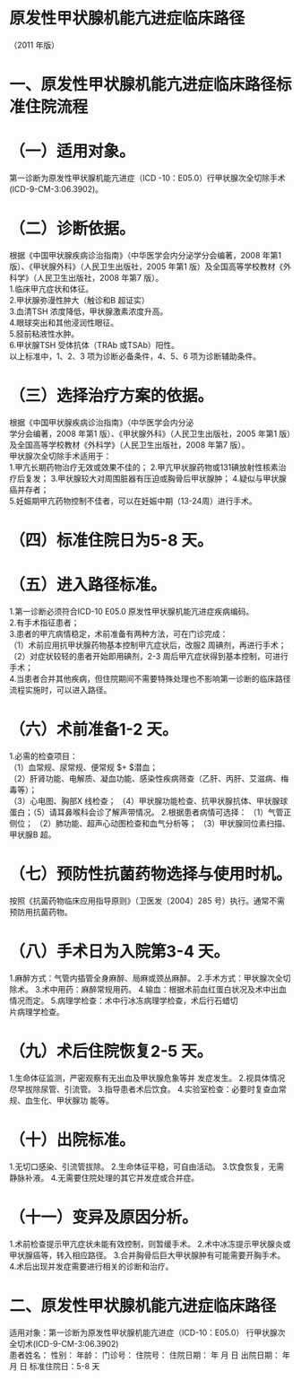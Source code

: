 # 原发性甲状腺机能亢进症临床路径  
（2011 年版）  
# 一、原发性甲状腺机能亢进症临床路径标准住院流程  
# （一）适用对象。  
第一诊断为原发性甲状腺机能亢进症（ICD -10：E05.0）行甲状腺次全切除手术(ICD-9-CM-3:06.3902)。  
# （二）诊断依据。  
根据《中国甲状腺疾病诊治指南》（中华医学会内分泌学分会编著，2008 年第1 版）、《甲状腺外科》（人民卫生出版社，2005 年第1 版）及全国高等学校教材《外科学》（人民卫生出版社，2008 年第7 版）。  
1.临床甲亢症状和体征。  
2.甲状腺弥漫性肿大（触诊和B 超证实）  
3.血清TSH 浓度降低，甲状腺激素浓度升高。  
4.眼球突出和其他浸润性眼征。  
5.胫前粘液性水肿。  
6.甲状腺TSH 受体抗体（TRAb 或TSAb）阳性。  
以上标准中，1、2、3 项为诊断必备条件，4、5、6 项为诊断辅助条件。  
# （三）选择治疗方案的依据。  
根据《中国甲状腺疾病诊治指南》（中华医学会内分泌  
学分会编著，2008 年第1 版）、《甲状腺外科》（人民卫生出版社，2005 年第1 版）及全国高等学校教材《外科学》（人民卫生出版社，2008 年第7 版）。  
甲状腺次全切除手术适用于：  
1.甲亢长期药物治疗无效或效果不佳的； 2.甲亢甲状腺药物或131碘放射性核素治疗后复发；  3.甲状腺较大对周围脏器有压迫或胸骨后甲状腺肿； 4.疑似与甲状腺癌并存者；  
5.妊娠期甲亢药物控制不佳者，可以在妊娠中期（13-24周）进行手术。  
# （四）标准住院日为5-8 天。  
# （五）进入路径标准。  
1.第一诊断必须符合ICD-10 E05.0 原发性甲状腺机能亢进症疾病编码。  
2.有手术指征患者；  
3.患者的甲亢病情稳定，术前准备有两种方法，可在门诊完成：  
（1）术前应用抗甲状腺药物基本控制甲亢症状后，改服2 周碘剂，再进行手术；  
（2）对症状较轻的患者开始即用碘剂，2-3 周后甲亢症状得到基本控制，可进行手术；  
4.当患者合并其他疾病，但住院期间不需要特殊处理也不影响第一诊断的临床路径流程实施时，可以进入路径。  
# （六）术前准备1-2 天。  
1.必需的检查项目：  
（1）血常规、尿常规、便常规 $+ $潜血；  
（2）肝肾功能、电解质、凝血功能、感染性疾病筛查（乙肝、丙肝、艾滋病、梅毒等）；  
（3）心电图、胸部X 线检查； （4）甲状腺功能检查、抗甲状腺抗体、甲状腺球蛋白；（5）请耳鼻喉科会诊了解声带情况。 2.根据患者病情可选择： （1）气管正侧位； （2）肺功能、超声心动图检查和血气分析等； （3）甲状腺同位素扫描、甲状腺B 超。  
# （七）预防性抗菌药物选择与使用时机。  
按照《抗菌药物临床应用指导原则》（卫医发〔2004〕285 号）执行。通常不需预防用抗菌药物。  
# （八）手术日为入院第3-4 天。  
1.麻醉方式：气管内插管全身麻醉、局麻或颈丛麻醉。 2.手术方式：甲状腺次全切除术。 3.术中用药：麻醉常规用药。 4.输血：根据术前血红蛋白状况及术中出血情况而定。    5.病理学检查：术中行冰冻病理学检查，术后行石蜡切  
片病理学检查。  
# （九）术后住院恢复2-5 天。  
1.生命体征监测，严密观察有无出血及甲状腺危象等并 发症发生。 2.视具体情况尽早拔除尿管、引流管。 3.指导患者术后饮食。 4.实验室检查：必要时复查血常规、血生化、甲状腺功 能等。  
# （十）出院标准。  
1.无切口感染、引流管拔除。 2.生命体征平稳，可自由活动。 3.饮食恢复，无需静脉补液。 4.无需要住院处理的其它并发症或合并症。  
# （十一）变异及原因分析。  
1.术前检查提示甲亢症状未能有效控制，则暂缓手术。 2.术中冰冻提示甲状腺炎或甲状腺癌等，转入相应路径。 3.合并胸骨后巨大甲状腺肿有可能需要开胸手术。 4.术后出现并发症需要进行相关的诊断和治疗。  
# 二、原发性甲状腺机能亢进症临床路径  
适用对象：第一诊断为原发性甲状腺机能亢进症（ICD-10：E05.0） 行甲状腺次全切术(ICD-9-CM-3:06.3902)  
患者姓名：               性别：    年龄：      门诊号：        住院号：           住院日期：      年   月  日     出院日期：     年   月  日   标准住院日：5-8 天  
